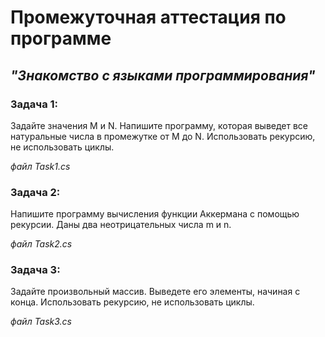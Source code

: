 # Промежуточная аттестация по программе
## _"Знакомство с языками программирования"_


### Задача 1:
Задайте значения M и N. Напишите программу, которая выведет все натуральные числа в промежутке от M до N. Использовать рекурсию, не использовать циклы.

_файл Task1.cs_

### Задача 2: 
Напишите программу вычисления функции Аккермана с помощью рекурсии. Даны два неотрицательных числа m и n.

_файл Task2.cs_

### Задача 3: 
Задайте произвольный массив. Выведете его элементы, начиная с конца. Использовать рекурсию, не использовать циклы.

_файл Task3.cs_

